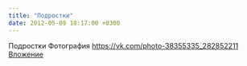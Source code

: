 ```yaml
---
title: "Подростки"
date: 2012-05-09 18:17:00 +0300
---
```


Подростки
Фотография
<a class="vk-attach" href="https://vk.com/photo-38355335_282852211">https://vk.com/photo-38355335_282852211</a>
<a class="vk-attach" href="https://vk.com/photo-38355335_282852211">Вложение</a>
